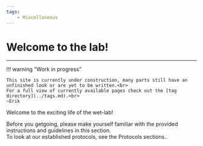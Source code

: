 ```yaml
---
tags:
    - Miscellaneous
---
```


# Welcome to the lab!

---

!!! warning "Work in progress"

    This site is currently under construction, many parts still have an unfinished look or are yet to be written.<br>
    For a full view of currently available pages check out the [tag directory](../tags.md).<br>
    ~Erik

Welcome to the exciting life of the wet-lab!

Before you getgoing, please make yourself familiar with the provided instructions and guidelines in this section. <br>
To look at our established protocols, see the Protocols sections..
